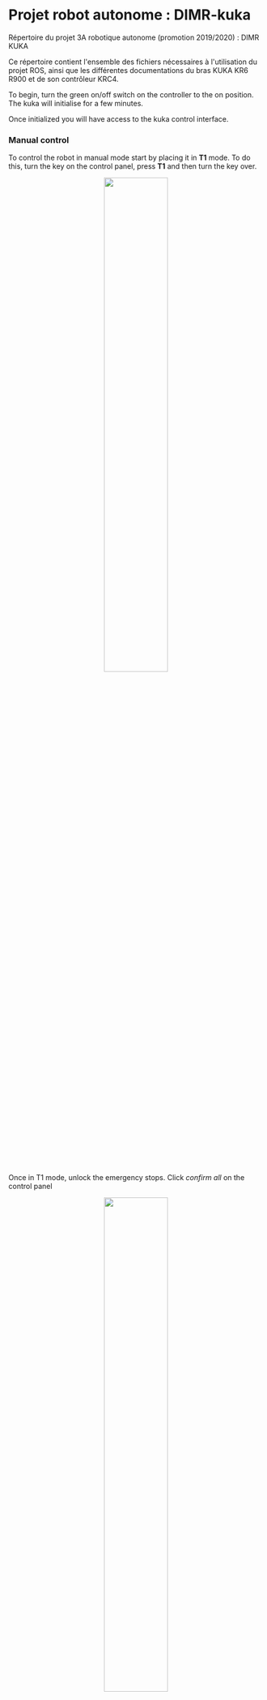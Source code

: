 # Projet robot autonome : DIMR-kuka
Répertoire du projet 3A robotique autonome (promotion 2019/2020) : DIMR KUKA

Ce répertoire contient l'ensemble des fichiers nécessaires à l'utilisation du projet ROS, ainsi que les différentes documentations du bras KUKA KR6 R900 et de son contrôleur KRC4.



To begin, turn the green on/off switch on the controller to the on position. The kuka will initialise for a few minutes.

Once initialized you will have access to the kuka control interface.

### Manual control

To control the robot in manual mode start by placing it in **T1** mode. To do this, turn the key on the control panel, press **T1** and then turn the key over.

<center>
<img src="/img/kukat1.jpg" width="50%"></img>
</center>

Once in T1 mode, unlock the emergency stops. Click *confirm all* on the control panel

<center>
<img src="/img/kukaconfirmall.jpg" width="50%"/>
</center>

then click on the *operator acknolegment* button on the back of the controller (without going through the kuka work area!)

<center>
<img src="/img/kukacontrolleur.png" width="50%"/>
</center>

At this point the kuka is ready to be controlled manually. Simply hold one of the white buttons on the back of the tablet with your finger and then move the various joints with the 6 buttons on the side of the tablet.

### Automatic control

To run a program on the kuka it is necessary to switch it to **automatic** mode.

⚠️ Automatic mode means that you do not need to hold down a button to make the kuka move as in **T1** mode, when using this mode always have an emergency stop button in your hands. To switch to automatic mode turn the key, click *aut* and then turn the key back.

<center>
<img src="/img/kukaaut.jpg" width="50%"></img>
</center>

Once in automatic mode, unlock the emergency stops, set the *operator safety* switch to 1 and click on *operator acknowledgement* (without going through the kuka work area!). Then start the controller by clicking on the I (or O) at the top of the tablet and then clicking on the I button

<center>
<img src="/img/kukaautlaunch.jpg" width="50%"></img>
</center>

Then you have to select a program. For example, for the program *kuka_eki* you just have to click on it and then press the *select* button. Finally, to start the program, press the *play* button on the left of the tablet.

<center>
<img src="/img/kukalaunch.jpg" width="50%"></img>
</center>

⚠️ The programme is now running independently. Please be aware of the kuka's movements and do not hesitate to press the emergency stop.


## ROS

### Installation

```bash
sudo apt-get install python-imaging-tk
sudo apt-get install python-tk
cd ~/catkin_ws/src/
git clone https://github.com/ros-industrial/kuka_experimental
git clone https://github.com/Bordeaux-INP/dimr-kuka
cd ..
rosdep install --from-paths src --ignore-src
catkin_make
source ~/.bashrc
```

If you also want to use the wsg50 effector mounted on the kuka :
```bash
cd ~/catkin_ws/src/
git clone https://github.com/nalt/wsg50-ros-pkg
cd ..
catkin_make
source ~/.bashrc
```

### Simulation

To start the DIMR-KUKA project in simulation, type the following command. An RSI simulator is started in the background to simulate the true response of the KRC4 via the RSI module.

```bash
roslaunch dimr_kuka dimr_kuka.launch sim:=true gripper:=false
```

### Real

Once the kuka has been put into emergency mode, connect the ethernet cable from the switch on the bottom of the kuka to your PC. Also connect the power supply to the end effector if you wish to use it. Once everything is connected you can remove the emergency stop on the kuka and run the *kuka_eki* program.

On your pc it is necessary to manually provide DHCP on the address `192.168.250.21/24`. Remember to disable the proxy server if you have one. The kuka ip address will be `192.168.250.20` and the effector will be `192.168.250.22`.

<center>
<img src="/img/kukadhcp.png" width="60%"></img>
</center>

You can check the connection of all items by running the command `nmap -sP 192.168.250.0/24` if everything is connected the output should be similar to this:

```bash
Starting Nmap 7.80 ( https://nmap.org ) at 2021-08-31 10:57 CEST
Nmap scan report for 192.168.250.20
Host is up (0.0016s latency).
Nmap scan report for morhost-iscsi2.iscsi.ipb.fr (192.168.250.21)
Host is up (0.00027s latency).
Nmap scan report for hangar-iscsi2a.iscsi.ipb.fr (192.168.250.22)
Host is up (0.0025s latency).
Nmap done: 256 IP addresses (3 hosts up) scanned in 16.12 seconds
```

You can then run the command for the kuka. You will then have access to rviz to control it.
```bash
roslaunch dimr_kuka dimr_kuka.launch sim:=false mode:=eki gripper:=false
```


🦾 To use the effector, it is first necessary to change the connection ip in the ros package. Open with your favorite editor the file: `~/catkin_ws/src/wsg50-ros-pkg/wsg_50_driver/launch/wsg_50_tcp.launch` and replace line 5 with the line below

```xml
	<param name="ip" type="string" value="192.168.250.22"/>
```

Once registered you can run the following command to take control of the effector.

```bash
roslaunch dimr_kuka dimr_kuka.launch sim:=false mode:=eki gripper:=true   
```

🔧 The gripper services then start automatically, you can test the operation of the gripper with the command `rosservice call /wsg_50_driver/move 50 50`. If it moves everything is normal. If it responds with a 255 error then go to the `192.168.250.22` tab *manual control* and click on the **home** button you can then use the effector directly with ROS.



### Ronoco

To use the kuka (and the effector) with ronoco you just have to [install the project](https://sdelpeuch.github.io/ronoco/) and then launch it with the following command.

```roslaunch
roslaunch ronoco manipulator.launch commander:=manipulator compliant_mode:=None end_effector:=wsg_50_driver/move
```

<center>
<img src="/img/kuka.gif"></img>
</center>





## TODO

* Documentation sur la calibration (vidéos à upload) ;
* Documentation sur la procédure de restauration du KRC4 en cas de pépin ;
* Investiguer les problèmes avec le module RSI (workspace KRC4 à setup via Kuka WorkVisual ?) ;
* Problèmes avec les points cartésiens sur le robot lors de l'utilisation réelle avec EKI ;
* Améliorer le connecteur X11 en faisant une vrai boîte (voir documentation start-up) ;
* Avoir KUKA au téléphone pour qu'ils viennent mettre à jour le KRC4 (et fournir une maj de RSI au passage)
